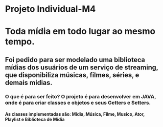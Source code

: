 # Projeto Individual-M4 
# Toda mídia em todo lugar ao mesmo tempo.
## Foi pedido para ser modelado uma biblioteca mídias dos usuários de um serviço de streaming, que disponibiliza músicas, filmes, séries, e demais mídias.
### O que é para ser feito? O projeto é para desenvolver em JAVA, onde é para criar classes e objetos e seus Getters e Setters.
#### As classes implementadas são: Mídia, Música, Filme, Musico, Ator, Playlist e Biblioteca de Mídia
